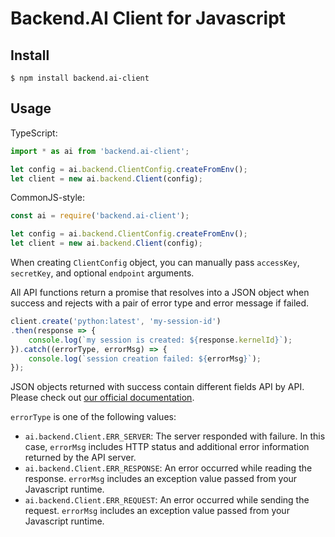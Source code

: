 # Backend.AI Client for Javascript

## Install

```console
$ npm install backend.ai-client
```

## Usage

TypeScript:
```typescript
import * as ai from 'backend.ai-client';

let config = ai.backend.ClientConfig.createFromEnv();
let client = new ai.backend.Client(config);
```

CommonJS-style:
```javascript
const ai = require('backend.ai-client');

let config = ai.backend.ClientConfig.createFromEnv();
let client = new ai.backend.Client(config);
```

When creating `ClientConfig` object, you can manually pass `accessKey`,
`secretKey`, and optional `endpoint` arguments.

All API functions return a promise that resolves into a JSON object
when success and rejects with a pair of error type and error message
if failed.

```javascript
client.create('python:latest', 'my-session-id')
.then(response => {
    console.log(`my session is created: ${response.kernelId}`);
}).catch((errorType, errorMsg) => {
    console.log(`session creation failed: ${errorMsg}`);
});
```

JSON objects returned with success contain different fields API by API.
Please check out [our official documentation](http://docs.backend.ai).

`errorType` is one of the following values:

* `ai.backend.Client.ERR_SERVER`: The server responded with failure.
  In this case, `errorMsg` includes HTTP status and additional error information
  returned by the API server.
* `ai.backend.Client.ERR_RESPONSE`: An error occurred while reading the response.
  `errorMsg` includes an exception value passed from your Javascript runtime.
* `ai.backend.Client.ERR_REQUEST`: An error occurred while sending the request.
  `errorMsg` includes an exception value passed from your Javascript runtime.
